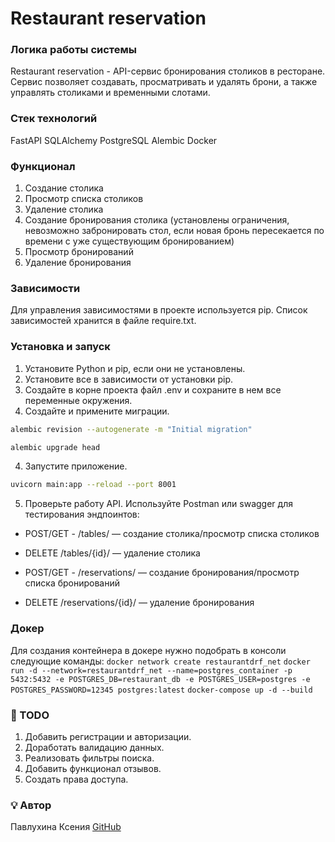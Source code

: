 # Restaurant reservation

### Логика работы системы
Restaurant reservation - API-сервис бронирования столиков в ресторане.
Сервис позволяет создавать, просматривать и удалять брони, а также управлять столиками и временными слотами.

### Стек технологий
FastAPI 
SQLAlchemy 
PostgreSQL
Alembic 
Docker

### Функционал
1. Создание столика
2. Просмотр списка столиков
3. Удаление столика
4. Создание бронирования столика (установлены ограничения, невозможно забронировать стол, если новая бронь пересекается по времени с уже существующим бронированием)
5. Просмотр бронирований
6. Удаление бронирования

### Зависимости
Для управления зависимостями в проекте используется pip. Список зависимостей хранится в файле require.txt.

### Установка и запуск
1. Установите Python и pip, если они не установлены.
2. Установите все в зависимости от установки pip.
3. Создайте в корне проекта файл .env и сохраните в нем все переменные окружения.
4. Создайте и примените миграции.
```bash
alembic revision --autogenerate -m "Initial migration"
```
```bash
alembic upgrade head
```
4. Запустите приложение.
```bash
uvicorn main:app --reload --port 8001
```
5. Проверьте работу API. Используйте Postman или swagger для тестирования эндпоинтов:
 - POST/GET - /tables/ — создание столика/просмотр списка столиков
 - DELETE /tables/{id}/ — удаление столика

 - POST/GET - /reservations/ — создание бронирования/просмотр списка бронирований 
 - DELETE /reservations/{id}/ — удаление бронирования 

### Докер
Для создания контейнера в докере нужно подобрать в консоли следующие команды: 
`docker network create restaurantdrf_net` 
`docker run -d --network=restaurantdrf_net --name=postgres_container -p 5432:5432 -e POSTGRES_DB=restaurant_db -e POSTGRES_USER=postgres -e POSTGRES_PASSWORD=12345 postgres:latest`
`docker-compose up -d --build`

### 🚧 TODO
1. Добавить регистрации и авторизации.
2. Доработать валидацию данных.
3. Реализовать фильтры поиска.
4. Добавить функционал отзывов.
5. Создать права доступа.

### 💡 **Автор**
Павлухина Ксения 
[GitHub](https://github.com/XeniaPav/)
